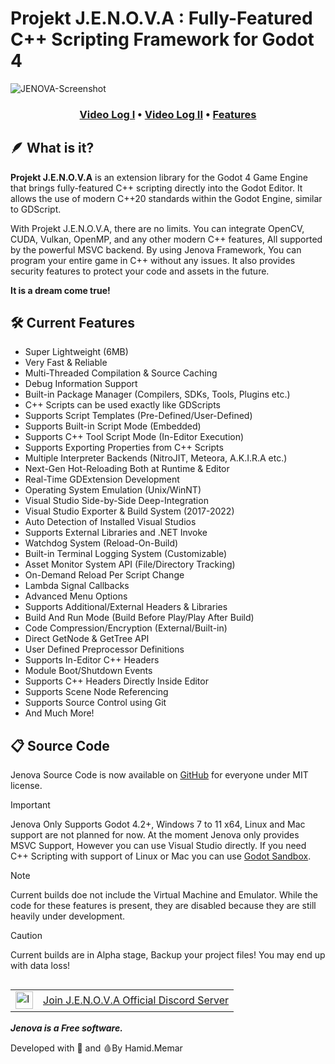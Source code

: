 
# Projekt J.E.N.O.V.A : Fully-Featured C++ Scripting Framework for Godot 4

![JENOVA-Screenshot](https://github.com/user-attachments/assets/f17e2947-622d-47c2-9d2f-de10137a3279)

<h3 align="center">
  <a href="https://youtu.be/r01HLjdXV6o">Video Log I</a> • <a href="https://youtu.be/QnX8RZW9Jiw">Video Log II</a> • <a href="https://youtu.be/yDTRpFKqWwo">Features</a>
</h3>

## 🪶 What is it?
**Projekt J.E.N.O.V.A** is an extension library for the Godot 4 Game Engine that brings fully-featured C++ scripting directly into the Godot Editor. It allows the use of modern C++20 standards within the Godot Engine, similar to GDScript.

With Projekt J.E.N.O.V.A, there are no limits. You can integrate OpenCV, CUDA, Vulkan, OpenMP, and any other modern C++ features, All supported by the powerful MSVC backend.
By using Jenova Framework, You can program your entire game in C++ without any issues. It also provides security features to protect your code and assets in the future.

**It is a dream come true!**

## 🛠️ Current Features
- Super Lightweight (6MB)
- Very Fast & Reliable
- Multi-Threaded Compilation & Source Caching
- Debug Information Support
- Built-in Package Manager (Compilers, SDKs, Tools, Plugins etc.)
- C++ Scripts can be used exactly like GDScripts
- Supports Script Templates (Pre-Defined/User-Defined)
- Supports Built-in Script Mode (Embedded)
- Supports C++ Tool Script Mode (In-Editor Execution)
- Supports Exporting Properties from C++ Scripts
- Multiple Interpreter Backends (NitroJIT, Meteora, A.K.I.R.A etc.)
- Next-Gen Hot-Reloading Both at Runtime & Editor
- Real-Time GDExtension Development
- Operating System Emulation (Unix/WinNT)
- Visual Studio Side-by-Side Deep-Integration
- Visual Studio Exporter & Build System (2017-2022)
- Auto Detection of Installed Visual Studios
- Supports External Libraries and .NET Invoke
- Watchdog System (Reload-On-Build)
- Built-in Terminal Logging System (Customizable)
- Asset Monitor System API (File/Directory Tracking)
- On-Demand Reload Per Script Change
- Lambda Signal Callbacks
- Advanced Menu Options
- Supports Additional/External Headers & Libraries
- Build And Run Mode (Build Before Play/Play After Build)
- Code Compression/Encryption (External/Built-in)
- Direct GetNode & GetTree API
- User Defined Preprocessor Definitions
- Supports In-Editor C++ Headers
- Module Boot/Shutdown Events
- Supports C++ Headers Directly Inside Editor
- Supports Scene Node Referencing
- Supports Source Control using Git
- And Much More!

## 📋 Source Code
Jenova Source Code is now available on [GitHub](https://github.com/Jenova-Framework/Jenova-Runtime) for everyone under MIT license.

> [!IMPORTANT]  
> Jenova Only Supports Godot 4.2+, Windows 7 to 11 x64, Linux and Mac support are not planned for now.
> At the moment Jenova only provides MSVC Support, However you can use Visual Studio directly.
> If you need C++ Scripting with support of Linux or Mac you can use [Godot Sandbox](https://github.com/libriscv/godot-sandbox).

> [!NOTE]  
> Current builds doe not include the Virtual Machine and Emulator. While the code for these features is present, they are disabled because they are still heavily under development.

> [!CAUTION]
> Current builds are in Alpha stage, Backup your project files! You may end up with data loss!

<h2>
  <table style="border: none; border-collapse: collapse;">
    <tr>
      <td>
        <img src="https://github.com/user-attachments/assets/99bf011e-37fb-498e-b4ef-15c418ec2fcd" alt="Icon" width="28" height="28">
      </td>
      <td>
        <a href="https://discord.gg/p7zAf6aBPz">Join J.E.N.O.V.A Official Discord Server</a>
      </td>
    </tr>
  </table>
</h2>

***Jenova is a Free software.***


Developed with 💙 and 🩸By Hamid.Memar
